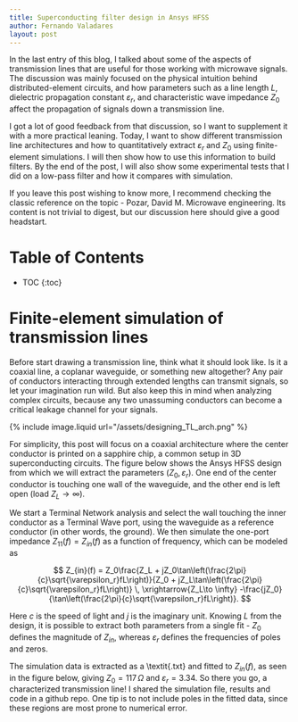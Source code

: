 ```yaml
---
title: Superconducting filter design in Ansys HFSS
author: Fernando Valadares
layout: post
---
```


In the last entry of this blog, I talked about some of the aspects of transmission lines that are useful for those working with microwave signals. The discussion was mainly focused on the physical intuition behind distributed-element circuits, and how parameters such as a line length $L$, dielectric propagation constant $\varepsilon_r$, and characteristic wave impedance $Z_0$ affect the propagation of signals down a transmission line.

I got a lot of good feedback from that discussion, so I want to supplement it with a more practical leaning. Today, I want to show different transmission line architectures and how to quantitatively extract $\varepsilon_r$ and $Z_0$ using finite-element simulations. I will then show how to use this information to build filters. By the end of the post, I will also show some experimental tests that I did on a low-pass filter and how it compares with simulation.

If you leave this post wishing to know more, I recommend checking the classic reference on the topic - Pozar, David M. Microwave engineering. Its content is not trivial to digest, but our discussion here should give a good headstart.

# Table of Contents
* TOC
{:toc}


# Finite-element simulation of transmission lines
Before start drawing a transmission line, think what it should look like. Is it a coaxial line, a coplanar waveguide, or something new altogether? Any pair of conductors interacting through extended lengths can transmit signals, so let your imagination run wild. But also keep this in mind when analyzing complex circuits, because any two unassuming conductors can become a critical leakage channel for your signals. 

{% include image.liquid url="/assets/designing_TL_arch.png" %}

For simplicity, this post will focus on a coaxial architecture where the center conductor is printed on a sapphire chip, a common setup in 3D superconducting circuits. The figure below shows the Ansys HFSS design from which we will extract the parameters $\left(Z_0, \varepsilon_r\right)$. One end of the center conductor is touching one wall of the waveguide, and the other end is left open (load $Z_L \to \infty$). 

We start a Terminal Network analysis and select the wall touching the inner conductor as a Terminal Wave port, using the waveguide as a reference conductor (in other words, the ground). We then simulate the one-port impedance $Z_{11}(f) = Z_{in}(f)$ as a function of frequency, which can be modeled as

$$
Z_{in}(f) = Z_0\frac{Z_L + jZ_0\tan\left(\frac{2\pi}{c}\sqrt{\varepsilon_r}fL\right)}{Z_0 + jZ_L\tan\left(\frac{2\pi}{c}\sqrt{\varepsilon_r}fL\right)} \, \xrightarrow{Z_L\to \infty}  -\frac{jZ_0}{\tan\left(\frac{2\pi}{c}\sqrt{\varepsilon_r}fL\right)}.
$$

Here $c$ is the speed of light and $j$ is the imaginary unit. Knowing $L$ from the design, it is possible to extract both parameters from a single fit - $Z_0$ defines the magnitude of $Z_{in}$, whereas $\varepsilon_r$ defines the frequencies of poles and zeros.

The simulation data is extracted as a \textit{.txt} and fitted to $Z_{in}(f)$, as seen in the figure below, giving $Z_0 = 117\,\Omega$ and $\varepsilon_r = 3.34$. So there you go, a characterized transmission line! I shared the simulation file, results and code in a github repo. One tip is to not include poles in the fitted data, since these regions are most prone to numerical error.

